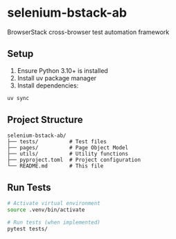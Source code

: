 # selenium-bstack-ab

BrowserStack cross-browser test automation framework

## Setup

1. Ensure Python 3.10+ is installed
2. Install uv package manager
3. Install dependencies:

```bash
uv sync
```

## Project Structure

```
selenium-bstack-ab/
├── tests/          # Test files
├── pages/          # Page Object Model
├── utils/          # Utility functions
├── pyproject.toml  # Project configuration
└── README.md       # This file
```

## Run Tests

```bash
# Activate virtual environment
source .venv/bin/activate

# Run tests (when implemented)
pytest tests/
``` 